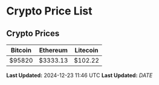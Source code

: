 # Crypto Price List

## Crypto Prices
| Bitcoin | Ethereum | Litecoin |
| ------- | -------- | -------- |
| $95820 | $3333.13 | $102.22 |
**Last Updated:** 2024-12-23 11:46 UTC
**Last Updated:** $DATE$
